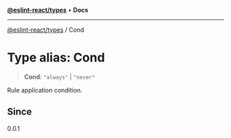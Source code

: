 [**@eslint-react/types**](../README.md) • **Docs**

***

[@eslint-react/types](../README.md) / Cond

# Type alias: Cond

> **Cond**: `"always"` \| `"never"`

Rule application condition.

## Since

0.0.1
